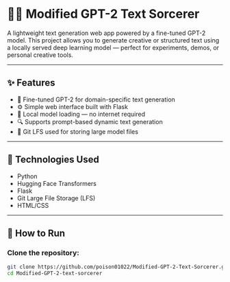 # 🧙‍♂️ Modified GPT-2 Text Sorcerer

A lightweight text generation web app powered by a fine-tuned GPT-2 model. This project allows you to generate creative or structured text using a locally served deep learning model — perfect for experiments, demos, or personal creative tools.

---

## ✨ Features

- 🧠 Fine-tuned GPT-2 for domain-specific text generation  
- ⚙️ Simple web interface built with Flask  
- 💾 Local model loading — no internet required  
- 🔍 Supports prompt-based dynamic text generation  
- 📁 Git LFS used for storing large model files  

---

## 🧰 Technologies Used

- Python  
- Hugging Face Transformers  
- Flask  
- Git Large File Storage (LFS)  
- HTML/CSS  

---

## 🚀 How to Run

###  Clone the repository:

```bash
git clone https://github.com/poison01022/Modified-GPT-2-Text-Sorcerer.git
cd Modified-GPT-2-text-sorcerer
